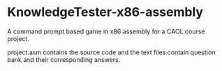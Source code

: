 # KnowledgeTester-x86-assembly
A command prompt based game in x86 assembly for a CAOL course project.



project.asm contains the source code and the text files contain question bank and their corresponding answers.
